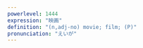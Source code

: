 ```yaml
---
powerlevel: 1444
expression: "映画"
definition: "(n,adj-no) movie; film; (P)"
pronunciation: "えいが"
---
```

